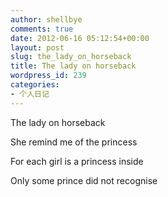 ```yaml
---
author: shellbye
comments: true
date: 2012-06-16 05:12:54+00:00
layout: post
slug: the_lady_on_horseback
title: The lady on horseback
wordpress_id: 239
categories:
- 个人日记
---
```


The lady on horseback

She remind me of the princess

For each girl is a princess inside

Only some prince did not recognise
